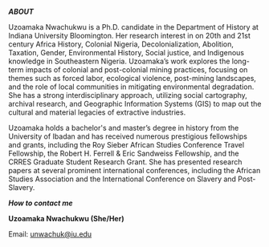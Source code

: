 ***ABOUT***

Uzoamaka Nwachukwu is a Ph.D. candidate in the Department of History at Indiana University Bloomington. Her research interest in on 20th and 21st century Africa History, Colonial Nigeria, Decolonialization, Abolition, Taxation, Gender, Environmental History, Social justice, and Indigenous knowledge in Southeastern Nigeria. Uzoamaka’s work explores the long-term impacts of colonial and post-colonial mining practices, focusing on themes such as forced labor, ecological violence, post-mining landscapes, and the role of local communities in mitigating environmental degradation. She has a strong interdisciplinary approach, utilizing social cartography, archival research, and Geographic Information Systems (GIS) to map out the cultural and material legacies of extractive industries.

Uzoamaka holds a bachelor's and master’s degree in history from the University of Ibadan and has received numerous prestigious fellowships and grants, including the Roy Sieber African Studies Conference Travel Fellowship, the Robert H. Ferrell & Eric Sandweiss Fellowship, and the CRRES Graduate Student Research Grant. She has presented research papers at several prominent international conferences, including the African Studies Association and the International Conference on Slavery and Post-Slavery.

***How to contact me***

**Uzoamaka Nwachukwu (She/Her)**

Email: unwachuk@iu.edu
